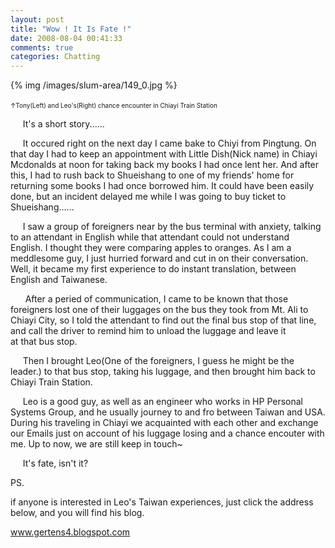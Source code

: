 ```yaml
---
layout: post
title: "Wow ! It Is Fate !"
date: 2008-08-04 00:41:33
comments: true
categories: Chatting
---
```

<p>{% img /images/slum-area/149_0.jpg %}</p><p><font size="1">↑Tony(Left) and Leo's(Right) chance encounter in Chiayi Train Station</font> </p><p>     It's a short story......</p><p>     It occured right on the next day I came bake to Chiyi from Pingtung. On that day I had to keep an appointment with Little Dish(Nick name) in Chiayi M<span class="a">cdonalds at noon for taking back my books I had once lent her. And after this, I had to rush back to Shueishang to one of my friends' home for returning some books I had once borrowed him. It could have been easily done, but an incident delayed me while I was going to buy ticket to Shueishang......</span></p><p><span class="a">     I saw a group of foreigners near by the bus terminal with anxiety, talking to an attendant in English while that attendant could not understand English. I thought they were comparing apples to oranges. As I am a meddlesome guy,</span><span class="a"> I just hurried forward and cut in on their conversation. Well, it became my first experience to do instant translation, between English and Taiwanese.</span></p><p><span class="a">      After a peried of communication, I came to be known that those foreigners lost one of their luggages on the bus they took from Mt. Ali to Chiayi City, so I told the attendant to find out the final bus stop of that line, and call the driver to remind him to unload the luggage and leave it at that bus stop.</span></p><p><span class="a">     Then I brought Leo(One of the foreigners, I guess he might be the leader.) to that bus stop, taking his luggage, and then brought him back to Chiayi Train Station.</span></p><p><span class="a">     Leo is a good guy, as well as an engineer who works in HP Personal Systems Group, and he usually journey to and fro between Taiwan and USA. During his traveling in Chiayi we acquainted with each other and exchange our Emails just on account of his luggage losing and a chance encouter with me. Up to now, we are still keep in touch~</span></p><p><span class="a">     It's fate, isn't it?  </span></p><p><span class="a"></span></p><p><span class="a">PS. </span></p><p><span class="a">if anyone is interested in Leo's Taiwan experiences, just click the address below, and you will find his blog. </span></p><p><span class="a"><a href="http://www.gertens4.blogspot.com">www.gertens4.blogspot.com</a></span></p>
